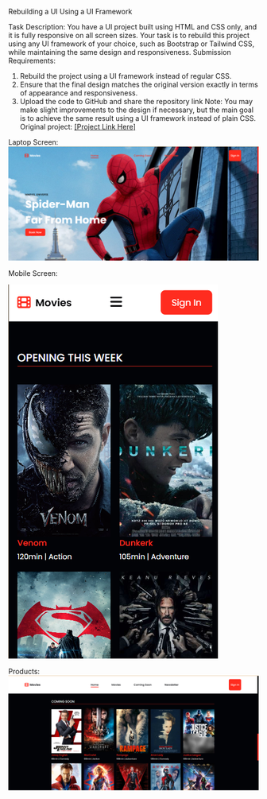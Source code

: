 Rebuilding a UI Using a UI Framework

Task Description:
You have a UI project built using HTML and CSS only, and it
is fully responsive on all screen sizes. Your task is to rebuild
this project using any UI framework of your choice, such as
Bootstrap or Tailwind CSS, while maintaining the same
design and responsiveness.
Submission Requirements:
1. Rebuild the project using a UI framework instead of regular
CSS.
2. Ensure that the final design matches the original version
exactly in terms of appearance and responsiveness.
3. Upload the code to GitHub and share the repository link
Note: You may make slight improvements to the design if
necessary, but the main goal is to achieve the same result
using a UI framework instead of plain CSS.
Original project: <a href="https://drive.google.com/drive/folders/1Oe9jDkKbgR5pieTCD3VC8dIg_tyngZfM">[Project Link Here]</a>

Laptop Screen:
<img src="img/laptop-screen.png"/>

Mobile Screen:

<img src="img/mobile-screen.png" center />

Products:
<img src="img/product.png"/>


